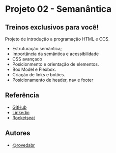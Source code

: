 # Projeto 02 - Semanântica

## Treinos exclusivos para você!

Projeto de introdução a programação HTML e CCS.

- Estruturação semântica;
- Importância da semântica e acessibilidade
- CSS avançado
- Posicionmento e orientação de elementos.
- Box Model e Flexbox.
- Criação de links e botões.
- Posicionamento de header, nav e footer



## Referência

 - [GitHub](https://github.com/rovedabr)
 - [Linkedin](https://www.linkedin.com/in/ivan-roveda-952827b8/)
 - [Rocketseat](https://www.rocketseat.com.br/)


## Autores

- [@rovedabr](https://github.com/rovedabr)

